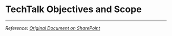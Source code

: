 # TechTalk Objectives and Scope

---
*Reference: [Original Document on SharePoint](https://asiapacificcollege.sharepoint.com/:w:/s/SSYADD1SS231T1AY2025-2026/EYGDlX8goWhItFefy0PO0jEB1FJQDIoBTLoMHcUY0gqo3w?e=2lEQuu)*
